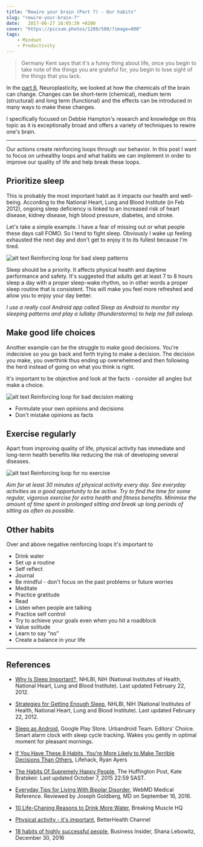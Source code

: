 ```yaml
---
title: "Rewire your brain (Part 7) - Our habits"
slug: "rewire-your-brain-7"
date:   2017-06-27 18:05:39 +0200
cover: "https://picsum.photos/1280/500/?image=800"
tags: 
    - Mindset 
    - Productivity
---
```


> Germany Kent says that it's a funny thing about life, once you begin to take 
> note of the things you are grateful for, you begin to lose sight of the 
> things that you lack.

In the [part 6](/blog/rewire-your-brain-6/), Neuroplasticity,
we looked at how the chemicals of the brain can change. Changes can be short-term 
(chemical), medium term (structural) and long term (functional) and the effects 
can be introduced in many ways to make these changes.

I specifically focused on Debbie Hampton's research and knowledge on this topic
as it is exceptionally broad and offers a variety of techniques to rewire 
one's brain.

* * *

Our actions create reinforcing loops through our behavior. In this post I want
to focus on unhealthy loops and what habits we can implement in order to
improve our quality of life and help break these loops.

## Prioritize sleep

This is probably the most important habit as it impacts our health and well-being.
According to the National Heart, Lung and Blood Institute (in Feb 2012),
ongoing sleep deficiency is linked to an increased risk
of heart disease, kidney disease, high blood pressure, diabetes, and stroke.

Let's take a simple example. I have a fear of missing out or what people
these days call FOMO. So I tend to fight sleep. Obviously I wake up feeling
exhausted the next day and don't get to enjoy it to its fullest because I'm tired.

<span class="figure">![alt text][bad-sleep]</span>
<span class="figure-caption">Reinforcing loop for bad sleep patterns</span>

Sleep should be a priority. It affects physical health and daytime performance
and safety. It's suggested that adults get at least 7 to 8 hours sleep a day
with a proper sleep-wake rhythm, so in other words a proper sleep routine
that is consistent. This will make you feel more refreshed and allow you
to enjoy your day better.

_I use a really cool Android app called Sleep as Android to monitor my sleeping
patterns and play a lullaby (thunderstorms) to help me fall asleep._

## Make good life choices

Another example can be the struggle to make good decisions. You're indecisive so
you go back and forth trying to make a decision. The decision you make, you
overthink thus ending up overwhelmed and then following the herd instead of
going on what you think is right.

It's important to be objective and look at the facts - consider all angles but 
make a choice.

<span class="figure">![alt text][bad-decision-making]</span>
<span class="figure-caption">Reinforcing loop for bad decision making</span>

-   Formulate your own opinions and decisions
-   Don't mistake opinions as facts

## Exercise regularly

Apart from improving quality of life, physical activity has immediate and long-term
health benefits like reducing the risk of developing several diseases.

<span class="figure">![alt text][no-exercise]</span>
<span class="figure-caption">Reinforcing loop for no exercise</span>

_Aim for at least 30 minutes of physical activity every day.
See everyday activities as a good opportunity to be active.
Try to find the time for some regular, vigorous exercise for extra health and fitness benefits.
Minimise the amount of time spent in prolonged sitting and break up long periods of sitting as often as possible._

## Other habits

Over and above negative reinforcing loops it's important to

-   Drink water
-   Set up a routine
-   Self reflect
-   Journal
-   Be mindful - don't focus on the past problems or future worries
-   Meditate
-   Practice gratitude
-   Read
-   Listen when people are talking
-   Practice self control
-   Try to achieve your goals even when you hit a roadblock
-   Value solitude
-   Learn to say "no"
-   Create a balance in your life

* * *

## References

-   [Why Is Sleep Important?](https://www.nhlbi.nih.gov/health/health-topics/topics/sdd/why),
     NHLBI, NIH (National Institutes of Health, National Heart, Lung and Blood Institute).
     Last updated February 22, 2012.

-   [Strategies for Getting Enough Sleep](https://www.nhlbi.nih.gov/health/health-topics/topics/sdd/strategies),
     NHLBI, NIH (National Institutes of Health, National Heart, Lung and Blood Institute).
     Last updated February 22, 2012.

-   [Sleep as Android](https://play.google.com/store/apps/details?id=com.urbandroid.sleep),
     Google Play Store. Urbandroid Team. Editors' Choice. Smart alarm clock with
     sleep cycle tracking. Wakes you gently in optimal moment for pleasant mornings.

-   [If You Have These 8 Habits, You're More Likely to Make Terrible Decisions Than Others](http://www.lifehack.org/599656/if-you-have-these-8-habits-youre-more-likely-to-make-terrible-decisions-than-others),
     Lifehack, Ryan Ayers

-   [The Habits Of Supremely Happy People](http://www.huffingtonpost.co.za/entry/happiness-habits-of-exuberant-human-beings_n_3909772),
     The Huffington Post, Kate Bratskeir. Last updated October 7, 2015 22:59 SAST.

-   [Everyday Tips for Living With Bipolar Disorder](http://www.webmd.com/bipolar-disorder/guide/living-healthy-life-with-bipolar),
     WebMD Medical Reference. Reviewed by Joseph Goldberg, MD on September 16, 2016.

-   [10 Life-Chaning Reasons to Drink More Water](https://breakingmuscle.com/learn/10-life-changing-reasons-to-drink-more-water),
     Breaking Muscle HQ

-   [Physical activity - it's important](https://www.betterhealth.vic.gov.au/health/healthyliving/physical-activity-its-important),
     BetterHealth Channel

-   [18 habits of highly successful people](http://www.businessinsider.com/habits-of-highly-successful-people-2016-12),
    Business Insider, Shana Lebowitz, December 30, 2016

[bad-sleep]: images/rewire-your-brain-7/reinforcing-loop-for-bad-sleep.jpg "Reinforcing loop for bad sleep patterns"

[bad-decision-making]: images/rewire-your-brain-7/reinforcing-loop-for-bad-sleep.jpg "Reinforcing loop for bad decision making"

[no-exercise]: images/rewire-your-brain-7/reinforcing-loop-for-no-exercise.jpg "Reinforcing loop for no exercise"
